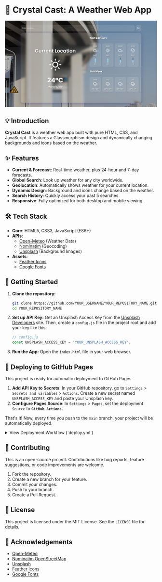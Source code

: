 # 🔮 Crystal Cast: A Weather Web App

![Crystal Cast App Screenshot](screenshots/app-screenshot.png)

## 💡 Introduction

**Crystal Cast** is a weather web app built with pure HTML, CSS, and JavaScript. It features a Glassmorphism design and dynamically changing backgrounds and icons based on the weather.

## ✨ Features

- **Current & Forecast**: Real-time weather, plus 24-hour and 7-day forecasts.
- **Global Search**: Look up weather for any city worldwide.
- **Geolocation**: Automatically shows weather for your current location.
- **Dynamic Design**: Background and icons change based on the weather.
- **Search History**: Quickly access your past 5 searches.
- **Responsive**: Fully optimized for both desktop and mobile viewing.

## 🛠️ Tech Stack

- **Core**: HTML5, CSS3, JavaScript (ES6+)
- **APIs**:
  - [Open-Meteo](https://open-meteo.com/) (Weather Data)
  - [Nominatim](https://nominatim.openstreetmap.org/) (Geocoding)
  - [Unsplash](https://unsplash.com/) (Background Images)
- **Assets**:
  - [Feather Icons](https://feathericons.com/)
  - [Google Fonts](https://fonts.google.com/)

## 🚀 Getting Started

1.  **Clone the repository:**
    ```bash
    git clone https://github.com/YOUR_USERNAME/YOUR_REPOSITORY_NAME.git
    cd YOUR_REPOSITORY_NAME
    ```

2.  **Set up API Key:**
    Get an Unsplash Access Key from the [Unsplash Developers](https://unsplash.com/developers) site. Then, create a `config.js` file in the project root and add your key like this:
    ```javascript
    // config.js
    const UNSPLASH_ACCESS_KEY = 'YOUR_UNSPLASH_ACCESS_KEY';
    ```

3.  **Run the App:**
    Open the `index.html` file in your web browser.

## 🚀 Deploying to GitHub Pages

This project is ready for automatic deployment to GitHub Pages.

1.  **Add API Key to Secrets**: In your GitHub repository, go to `Settings` > `Secrets and variables` > `Actions`. Create a new secret named `UNSPLASH_ACCESS_KEY` and paste your Unsplash key.
2.  **Configure Pages Source**: In `Settings` > `Pages`, set the deployment `Source` to **`GitHub Actions`**.

That's it! Now, every time you push to the `main` branch, your project will be automatically deployed.

<details>
<summary>View Deployment Workflow (`deploy.yml`)</summary>

```yaml
# .github/workflows/deploy.yml
name: Deploy to GitHub Pages

on:
  push:
    branches:
      - main # Trigger the workflow on push to the main branch

permissions:
  contents: read
  pages: write
  id-token: write

jobs:
  build-and-deploy:
    runs-on: ubuntu-latest
    environment:
      name: github-pages
    permissions:
      contents: read
      pages: write
      id-token: write

    steps:
    - name: Checkout code
      uses: actions/checkout@v4

    - name: Create config.js with API Key
      run: |
        echo "const UNSPLASH_ACCESS_KEY = '${{ secrets.UNSPLASH_ACCESS_KEY }}';" > config.js
      env:
        UNSPLASH_ACCESS_KEY: ${{ secrets.UNSPLASH_ACCESS_KEY }}

    - name: Prepare distribution
      run: |
        mkdir dist
        cp index.html dist/
        cp main.js dist/
        cp style.css dist/
        cp config.js dist/
        cp favicon.svg dist/
        cp LICENSE dist/ 2>/dev/null || true
        cp README.md dist/ 2>/dev/null || true
        cp -r screenshots dist/ 2>/dev/null || true

    - name: Setup Pages
      uses: actions/configure-pages@v4

    - name: Upload artifact
      uses: actions/upload-pages-artifact@v3
      with:
        path: './dist' # Upload the dist directory
        name: github-pages # Name the artifact

    - name: Deploy to GitHub Pages
      id: deployment
      uses: actions/deploy-pages@v4
      with:
        artifact_name: github-pages # Specify the artifact to deploy
```
</details>

## 🤝 Contributing

This is an open-source project. Contributions like bug reports, feature suggestions, or code improvements are welcome.

1.  Fork the repository.
2.  Create a new branch for your feature.
3.  Commit your changes.
4.  Push to your branch.
5.  Create a Pull Request.

## 📄 License

This project is licensed under the MIT License. See the `LICENSE` file for details.

## 🙏 Acknowledgements

*   [Open-Meteo](https://open-meteo.com/)
*   [Nominatim OpenStreetMap](https://nominatim.openstreetmap.org/)
*   [Unsplash](https://unsplash.com/)
*   [Feather Icons](https://feathericons.com/)
*   [Google Fonts](https://fonts.google.com/)
